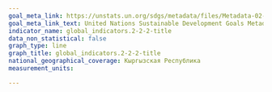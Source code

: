 ```yaml
---
goal_meta_link: https://unstats.un.org/sdgs/metadata/files/Metadata-02-02-02a.pdf
goal_meta_link_text: United Nations Sustainable Development Goals Metadata (pdf 232kB)
indicator_name: global_indicators.2-2-2-title
data_non_statistical: false
graph_type: line
graph_title: global_indicators.2-2-2-title
national_geographical_coverage: Кыргызская Республика
measurement_units: 

---
```

